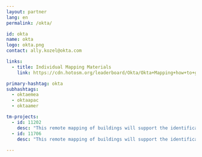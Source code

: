 ```yaml
---
layout: partner
lang: en
permalink: /okta/

id: okta
name: okta
logo: okta.png
contact: ally.kozel@okta.com

links:
  - title: Individual Mapping Materials
    link: https://cdn.hotosm.org/leaderboard/Okta/Okta+Mapping+how+to+guide.pdf

primary-hashtag: okta
subhashtags:
  - oktaemea
  - oktaapac
  - oktaamer

tm-projects:
  - id: 11202
    desc: "This remote mapping of buildings will support the identification and characterization of settlements, as well as the implementation of planned activities and largely the generation of data for humanitarian activities"
  - id: 11706
    desc: "This remote mapping of buildings will support the identification and characterization of settlements, as well as the implementation of planned activities and largely the generation of data for humanitarian activities" 
    
---
```

